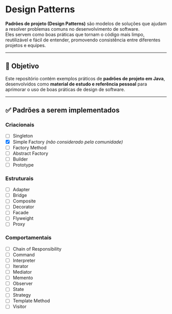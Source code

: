 # Design Patterns

**Padrões de projeto (Design Patterns)** são modelos de soluções que ajudam a resolver problemas comuns no desenvolvimento de software.  
Eles servem como boas práticas que tornam o código mais limpo, reutilizável e fácil de entender, promovendo consistência entre diferentes projetos e equipes.

---

## 🔎 Objetivo
Este repositório contém exemplos práticos de **padrões de projeto em Java**, desenvolvidos como **material de estudo e referência pessoal** para aprimorar o uso de boas práticas de design de software.

---

## ✅ Padrões a serem implementados

### Criacionais
- [ ] Singleton
- [x] Simple Factory *(não considerado pela comunidade)*
- [ ] Factory Method
- [ ] Abstract Factory
- [ ] Builder
- [ ] Prototype

### Estruturais
- [ ] Adapter
- [ ] Bridge
- [ ] Composite
- [ ] Decorator
- [ ] Facade
- [ ] Flyweight
- [ ] Proxy

### Comportamentais
- [ ] Chain of Responsibility
- [ ] Command
- [ ] Interpreter
- [ ] Iterator
- [ ] Mediator
- [ ] Memento
- [ ] Observer
- [ ] State
- [ ] Strategy
- [ ] Template Method
- [ ] Visitor
